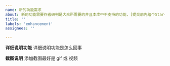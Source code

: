 ```yaml
---
name: 新的功能需求
about: 新的功能需要作者研判是大众所需要的并且本库中不支持的功能，[提交前先给个Star～吧**]()，你的支持才能让作者有足够的动力去维护这个项目
title: ''
labels: 'enhancement'
assignees: ''

---
```


**详细说明功能**
详细说明功能是怎么回事

**截图说明**
添加截图最好是 gif 或 视频

